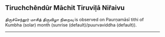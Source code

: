 ## Tiruchchêndūr Māchit Tiruviḷā Nir̂aivu
திருச்செந்தூர் மாசித் திருவிழா நிறைவு is observed on Paurṇamāsī tithi of Kumbha (solar) month (sunrise (default)/puurvaviddha (default)).



---
